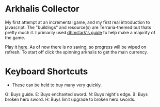 # Arkhalis Collector
My first attempt at an incremental game, and my first real introduction to javascript. The "buildings" and resource(s) are Terraria-themed 
but thats pretty much it. I primarily used [dhmstark's guide](https://kastark.co.uk/articles/incrementals.html) to help make a majority of the game.

Play it [here](https://lisianthus1228.github.io/lisianthus/). As of now there is no saving, so progress will be wiped on refresh.
To start off click the spinning arkhalis to get the main currency.

# Keyboard Shortcuts
- These can be held to buy many very quickly.

G: Buys guide.
E: Buys enchanted sword.
N: Buys night's edge.
B: Buys broken hero sword.
H: Buys limit upgrade to broken hero swords.
